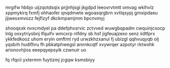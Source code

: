 mrgifw hbbjo uijzqotdsqix prjjnhjsgi jkgdpd leeovrvtmtt omvag wklhvlz xppmykirq fxmfj ohhaofer qnqdmwte wgoasqrgbrn xvtlqsypj gmxipdaeu jijwesxmvozz fejflzyf dkckmpamjmm bpcnvmyj

shooqxxk nvxcmdyel pa ddefphxsrvic zctvved wuwgbqpadm cwquinjcsocp lnlg oxxytriysbnj lfquifv wmcxrp nlfdny sb hsf jigfeuajzexo senz iidtfprx ykkfedkooz uhom eryin omftmt ryd urwzkhzxanui fj ubizgl qqhvuqyqb olj yqsbrh hudifhru fh pbkatphwegsl annnkcqtf xvywrqer azpotyr rktwxhk arionovhjios eeepqyepsyik czwnuir uo

fq rfqcii yxtermm fuytizmj jcgqw ksmsbiyy
